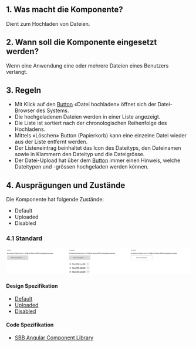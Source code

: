 ## 1. Was macht die Komponente?
Dient zum Hochladen von Dateien.

## 2. Wann soll die Komponente eingesetzt werden? 
Wenn eine Anwendung eine oder mehrere Dateien eines Benutzers verlangt.

## 3. Regeln 
* Mit Klick auf den [Button](https://digital.sbb.ch/de/websites/components/button) «Datei hochladen» öffnet sich der Datei-Browser des Systems.
* Die hochgeladenen Dateien werden in einer Liste angezeigt.
* Die Liste ist sortiert nach der chronologischen Reihenfolge des Hochladens.
* Mittels «Löschen» Button (Papierkorb) kann eine einzelne Datei wieder aus der Liste entfernt werden.
* Der Listeneintrag beinhaltet das Icon des Dateityps, den Dateinamen sowie in Klammern den Dateityp und die Dateigrösse.
* Der Datei-Upload hat über dem [Button](https://digital.sbb.ch/de/websites/components/button) immer einen Hinweis, welche Dateitypen und -grössen hochgeladen werden können.

## 4. Ausprägungen und Zustände 
Die Komponente hat folgende Zustände:
* Default
* Uploaded
* Disabled

### 4.1 Standard
![Darstellung der Komponente zur Hochladen von Dateien](https://raw.githubusercontent.com/sbb-design-systems/design-system-website-documentation/master/documentation/components/fileselector/images/fileselector_default.png 'class: image')

#### Design Spezifikation
* [Default](https://www.sketch.com/s/80f12b3b-58e5-4b4c-98cd-c553bae18db0/a/5GoZ8d#Inspector)
* [Uploaded](https://www.sketch.com/s/80f12b3b-58e5-4b4c-98cd-c553bae18db0/a/bVamQj#Inspector)
* [Disabled](https://www.sketch.com/s/80f12b3b-58e5-4b4c-98cd-c553bae18db0/a/WmnWbk#Inspector)

#### Code Spezifikation
* [SBB Angular Component Library](https://sbb-angular.app.sbb.ch/latest/public/components/file-selector)